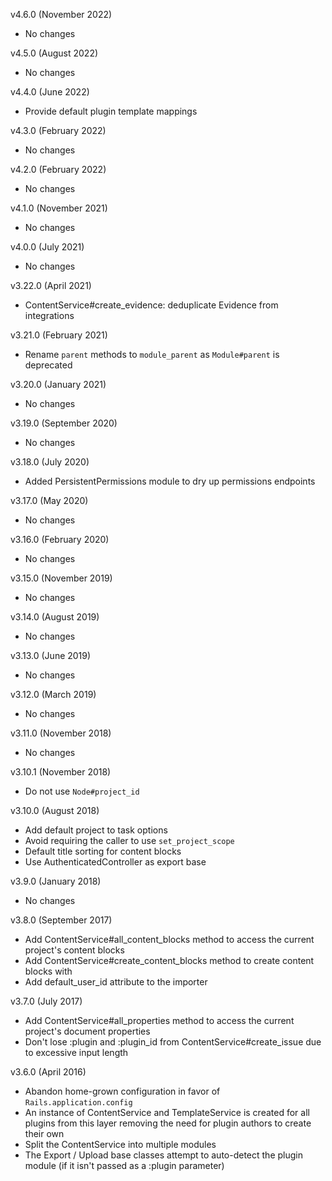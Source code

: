 v4.6.0 (November 2022)
  - No changes

v4.5.0 (August 2022)
  - No changes

v4.4.0 (June 2022)
  - Provide default plugin template mappings

v4.3.0 (February 2022)
  - No changes

v4.2.0 (February 2022)
  - No changes

v4.1.0 (November 2021)
  - No changes

v4.0.0 (July 2021)
  - No changes

v3.22.0 (April 2021)
  - ContentService#create_evidence: deduplicate Evidence from integrations

v3.21.0 (February 2021)
  - Rename `parent` methods to `module_parent` as `Module#parent` is deprecated

v3.20.0 (January 2021)
  - No changes

v3.19.0 (September 2020)
  - No changes

v3.18.0 (July 2020)
  - Added PersistentPermissions module to dry up permissions endpoints

v3.17.0 (May 2020)
  - No changes

v3.16.0 (February 2020)
  - No changes

v3.15.0 (November 2019)
  - No changes

v3.14.0 (August 2019)
  - No changes

v3.13.0 (June 2019)
  - No changes

v3.12.0 (March 2019)
  - No changes

v3.11.0 (November 2018)
  - No changes

v3.10.1 (November 2018)
  - Do not use `Node#project_id`

v3.10.0 (August 2018)
  - Add default project to task options
  - Avoid requiring the caller to use `set_project_scope`
  - Default title sorting for content blocks
  - Use AuthenticatedController as export base

v3.9.0 (January 2018)
  - No changes

v3.8.0 (September 2017)
  - Add ContentService#all_content_blocks method to access the current project's content blocks
  - Add ContentService#create_content_blocks method to create content blocks with
  - Add default_user_id attribute to the importer

v3.7.0 (July 2017)
  - Add ContentService#all_properties method to access the current project's document properties
  - Don't lose :plugin and :plugin_id from ContentService#create_issue due to excessive input length

v3.6.0 (April 2016)
  - Abandon home-grown configuration in favor of `Rails.application.config`
  - An instance of ContentService and TemplateService is created for all plugins from this layer removing the need for plugin authors to create their own
  - Split the ContentService into multiple modules
  - The Export / Upload base classes attempt to auto-detect the plugin module (if it isn't passed as a :plugin parameter)
